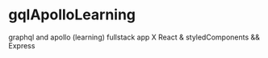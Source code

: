 # gqlApolloLearning
graphql and apollo (learning) fullstack app X React &amp; styledComponents &amp;&amp; Express
